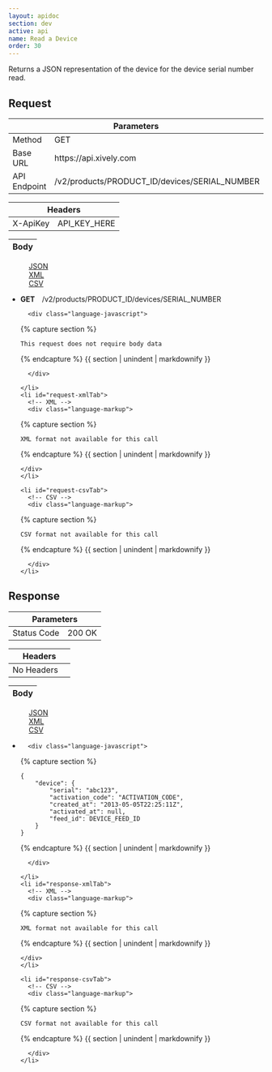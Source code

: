```yaml
---
layout: apidoc
section: dev
active: api
name: Read a Device
order: 30
---
```


Returns a JSON representation of the device for the device serial number read.

<h2>Request</h2>


<div class="code-examples">
  <table class="code-examples-table twelve">
    <thead>
      <tr>
        <th colspan="2">Parameters</th>
      </tr>
    </thead>
    <tbody>
      <tr>
        <td>Method</td>
        <td>GET</td>
      </tr>
      <tr>
        <td>Base URL</td>
        <td>https://api.xively.com</td>
      </tr>
      <tr>
        <td>API Endpoint</td>
        <td>/v2/products/PRODUCT_ID/devices/SERIAL_NUMBER</td>
      </tr>
    </tbody>
  </table>

  <table class="code-examples-table twelve">
    <thead>
      <tr>
        <th colspan="2">Headers</th>
      </tr>
    </thead>
    <tbody>
      <tr>
        <td>X-ApiKey</td>
        <td>API_KEY_HERE</td>
      </tr>
    </tbody>
  </table>

  <table class="code-examples-table twelve">
    <thead>
      <tr>
        <th colspan="2">Body</th>
      </tr>
    </thead>
  </table>

  <!--
    REQUEST EXAMPLE
    notice the "response" id is replaced with "request" in the request table, this is important to maintain for styling
  -->
  <dl class="apidoc-tabs tabs">
    <dd class="active"><a href="#request-json">JSON</a></dd>
    <dd><a href="#request-xml">XML</a></dd>
    <dd><a href="#request-csv">CSV</a></dd>
  </dl>
  <ul class="apidoc-tabs-content tabs-content">
    <li class="active" id="request-jsonTab">
      <p>
        <strong style="margin-right:1em">GET</strong>/v2/products/PRODUCT_ID/devices/SERIAL_NUMBER
      </p>
      <!-- JSON -->

      <div class="language-javascript">

{% capture section %}

~~~
This request does not require body data
~~~

{% endcapture %}
{{ section | unindent | markdownify }}

      </div>

    </li>
    <li id="request-xmlTab">
      <!-- XML -->
      <div class="language-markup">

{% capture section %}

~~~
XML format not available for this call
~~~

{% endcapture %}
{{ section | unindent | markdownify }}

    </div>
    </li>

    <li id="request-csvTab">
      <!-- CSV -->
      <div class="language-markup">

{% capture section %}

~~~
CSV format not available for this call
~~~

{% endcapture %}
{{ section | unindent | markdownify }}

      </div>
    </li>
  </ul>
</div>





<h2>Response</h2>

<div class="code-examples">
  <table class="code-examples-table twelve">
    <thead>
      <tr>
        <th colspan="2">Parameters</th>
      </tr>
    </thead>
    <tbody>
      <tr>
        <td>Status Code</td>
        <td>200 OK</td>
    </tbody>
  </table>

<table class="code-examples-table twelve">
    <thead>
      <tr>
        <th colspan="2">Headers</th>
      </tr>
    </thead>
    <tbody>
      <tr>
        <td>No Headers</td>
        <td></td>
      </tr>
    </tbody>
  </table>

  <table class="code-examples-table twelve">
    <thead>
      <tr>
        <th colspan="2">Body</th>
      </tr>
    </thead>
  </table>

  <!--
    RESPONSE EXAMPLE
    notice the "request" id is replaced with "response" in the response table, this is important to maintain for styling
  -->
  <dl class="apidoc-tabs tabs">
    <dd class="active"><a href="#response-json">JSON</a></dd>
    <dd><a href="#response-xml">XML</a></dd>
    <dd><a href="#response-csv">CSV</a></dd>
  </dl>
  <ul class="apidoc-tabs-content tabs-content">
    <li class="active" id="response-jsonTab">
      <!-- JSON -->

      <div class="language-javascript">

{% capture section %}

~~~
{
    "device": {
        "serial": "abc123",
        "activation_code": "ACTIVATION_CODE",
        "created_at": "2013-05-05T22:25:11Z",
        "activated_at": null,
        "feed_id": DEVICE_FEED_ID
    }
}
~~~

{% endcapture %}
{{ section | unindent | markdownify }}

      </div>

    </li>
    <li id="response-xmlTab">
      <!-- XML -->
      <div class="language-markup">

{% capture section %}

~~~
XML format not available for this call
~~~

{% endcapture %}
{{ section | unindent | markdownify }}

    </div>
    </li>

    <li id="response-csvTab">
      <!-- CSV -->
      <div class="language-markup">

{% capture section %}

~~~
CSV format not available for this call
~~~

{% endcapture %}
{{ section | unindent | markdownify }}

      </div>
    </li>
  </ul>
</div>
